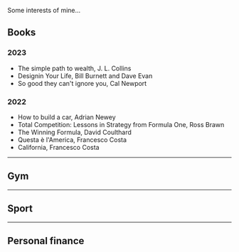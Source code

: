 Some interests of mine...

## Books
### 2023
- The simple path to wealth, J. L. Collins
- Designin Your Life, Bill Burnett and Dave Evan
- So good they can't ignore you, Cal Newport

### 2022 
- How to build a car, Adrian Newey
- Total Competition: Lessons in Strategy from Formula One, Ross Brawn
- The Winning Formula, David Coulthard
- Questa è l'America, Francesco Costa
- California, Francesco Costa 

---

## Gym

---

## Sport

---

## Personal finance